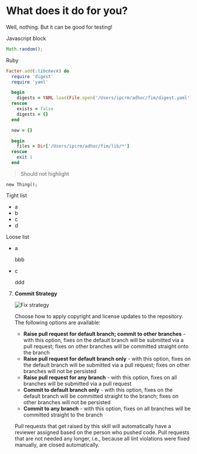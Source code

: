 # What does it do for you?

Well, nothing. But it can be good for testing!

Javascript block

```javascript
Math.random();
```

Ruby

```ruby
Facter.add(:libcheck) do
  require 'digest'
  require 'yaml'

  begin
    digests = YAML.load(File.open('/Users/ipcrm/adhoc/fim/digest.yaml'))
  rescue
    exists = false
    digests = {}
  end

  new = {}

  begin
    files = Dir['/Users/ipcrm/adhoc/fim/lib/*']
  rescue
    exit 1
  end
```

> Should not highlight

```nohighlight
new Thing();
```

Tight list

-   a
-   b
-   c
-   d

Loose list

-   a

    bbb

-   c

    ddd

7.  **Commit Strategy**

    ![Fix strategy](docs/images/commit-strategy.png)

    Choose how to apply copyright and license updates to the repository. The
    following options are available:

    -   **Raise pull request for default branch; commit to other branches** -
        with this option, fixes on the default branch will be submitted via a
        pull request; fixes on other branches will be committed straight onto
        the branch
    -   **Raise pull request for default branch only** - with this option, fixes
        on the default branch will be submitted via a pull request; fixes on
        other branches will not be persisted
    -   **Raise pull request for any branch** - with this option, fixes on all
        branches will be submitted via a pull request
    -   **Commit to default branch only** - with this option, fixes on the
        default branch will be committed straight to the branch; fixes on other
        branches will not be persisted
    -   **Commit to any branch** - with this option, fixes on all branches will
        be committed straight to the branch


    Pull requests that get raised by this skill will automatically have a
    reviewer assigned based on the person who pushed code. Pull requests that
    are not needed any longer, i.e., because all lint violations were fixed
    manually, are closed automatically.
